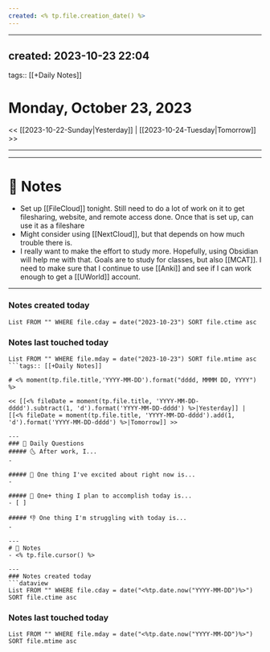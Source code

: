 ```yaml
---
created: <% tp.file.creation_date() %>
---
```

---
created: 2023-10-23 22:04
---
tags:: [[+Daily Notes]]

# Monday, October 23, 2023

<< [[2023-10-22-Sunday|Yesterday]] | [[2023-10-24-Tuesday|Tomorrow]] >>

---



---
# 📝 Notes
- Set up [[FileCloud]] tonight. Still need to do a lot of work on it to get filesharing, website, and remote access done. Once that is set up, can use it as a fileshare
- Might consider using [[NextCloud]], but that depends on how much trouble there is.
- I really want to make the effort to study more. Hopefully, using Obsidian will help me with that. Goals are to study for classes, but also [[MCAT]]. I need to make sure that I continue to use [[Anki]] and see if I can work enough to get a [[UWorld]] account.

---
### Notes created today
```dataview
List FROM "" WHERE file.cday = date("2023-10-23") SORT file.ctime asc
```

### Notes last touched today
```dataview
List FROM "" WHERE file.mday = date("2023-10-23") SORT file.mtime asc
```tags:: [[+Daily Notes]]

# <% moment(tp.file.title,'YYYY-MM-DD').format("dddd, MMMM DD, YYYY") %>

<< [[<% fileDate = moment(tp.file.title, 'YYYY-MM-DD-dddd').subtract(1, 'd').format('YYYY-MM-DD-dddd') %>|Yesterday]] | [[<% fileDate = moment(tp.file.title, 'YYYY-MM-DD-dddd').add(1, 'd').format('YYYY-MM-DD-dddd') %>|Tomorrow]] >>

---
### 📅 Daily Questions
##### 🌜 After work, I...
- 

##### 🙌 One thing I've excited about right now is...
- 

##### 🚀 One+ thing I plan to accomplish today is...
- [ ] 

##### 👎 One thing I'm struggling with today is...
- 

---
# 📝 Notes
- <% tp.file.cursor() %>

---
### Notes created today
```dataview
List FROM "" WHERE file.cday = date("<%tp.date.now("YYYY-MM-DD")%>") SORT file.ctime asc
```

### Notes last touched today
```dataview
List FROM "" WHERE file.mday = date("<%tp.date.now("YYYY-MM-DD")%>") SORT file.mtime asc
```